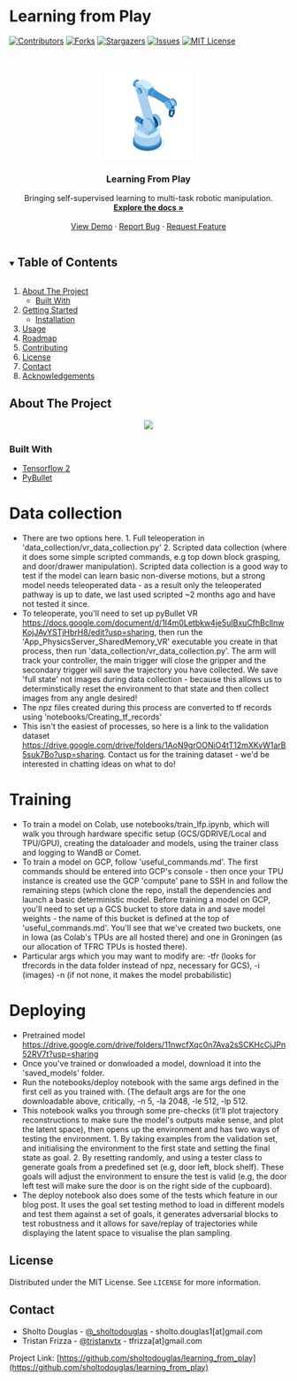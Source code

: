 # Learning from Play

<!--
*** Thanks for checking out the Best-README-Template. If you have a suggestion
*** that would make this better, please fork the repo and create a pull request
*** or simply open an issue with the tag "enhancement".
*** Thanks again! Now go create something AMAZING! :D
***
***
***
*** To avoid retyping too much info. Do a search and replace for the following:
*** sholtodouglas, learning_from_play, twitter_handle, email, project_title, project_description
-->



<!-- PROJECT SHIELDS -->
<!--
*** I'm using markdown "reference style" links for readability.
*** Reference links are enclosed in brackets [ ] instead of parentheses ( ).
*** See the bottom of this document for the declaration of the reference variables
*** for contributors-url, forks-url, etc. This is an optional, concise syntax you may use.
*** https://www.markdownguide.org/basic-syntax/#reference-style-links
-->
[![Contributors][contributors-shield]][contributors-url]
[![Forks][forks-shield]][forks-url]
[![Stargazers][stars-shield]][stars-url]
[![Issues][issues-shield]][issues-url]
[![MIT License][license-shield]][license-url]



<!-- PROJECT LOGO -->
<br />
<p align="center">
  <a href="https://github.com/sholtodouglas/learning_from_play">
    <img src="media/logo.png" alt="Logo" width="160" height="160">
	<!-- Hand vector created by upklyak - www.freepik.com -->
  </a>

  <h3 align="center">Learning From Play</h3>

  <p align="center">
    Bringing self-supervised learning to multi-task robotic manipulation.
    <br />
    <a href="https://github.com/sholtodouglas/learning_from_play"><strong>Explore the docs »</strong></a>
    <br />
    <br />
    <a href="https://github.com/sholtodouglas/learning_from_play">View Demo</a>
    ·
    <a href="https://github.com/sholtodouglas/learning_from_play/issues">Report Bug</a>
    ·
    <a href="https://github.com/sholtodouglas/learning_from_play/issues">Request Feature</a>
  </p>
</p>



<!-- TABLE OF CONTENTS -->
<details open="open">
  <summary><h2 style="display: inline-block">Table of Contents</h2></summary>
  <ol>
    <li>
      <a href="#about-the-project">About The Project</a>
      <ul>
        <li><a href="#built-with">Built With</a></li>
      </ul>
    </li>
    <li>
      <a href="#getting-started">Getting Started</a>
      <ul>
        <li><a href="#installation">Installation</a></li>
      </ul>
    </li>
    <li><a href="#usage">Usage</a></li>
    <li><a href="#roadmap">Roadmap</a></li>
    <li><a href="#contributing">Contributing</a></li>
    <li><a href="#license">License</a></li>
    <li><a href="#contact">Contact</a></li>
    <li><a href="#acknowledgements">Acknowledgements</a></li>
  </ol>
</details>



<!-- ABOUT THE PROJECT -->
## About The Project
<!-- ![Demo](media/demo.png) -->
<p align="center">
	<a href="https://sholtodouglas.github.io/images/play/headline.gif">
		<img src="media/headline.gif">
	</a>
</p>


### Built With

* [Tensorflow 2](https://github.com/tensorflow/tensorflow)
* [PyBullet](https://github.com/bulletphysics/bullet3/tree/master/examples/pybullet)

# Data collection
- There are two options here. 1. Full teleoperation in 'data_collection/vr_data_collection.py' 2. Scripted data collection (where it does some simple scripted commands, e.g top down block grasping, and door/drawer manipulation). Scripted data collection is a good way to test if the model can learn basic non-diverse motions, but a strong model needs teleoperated data - as a result only the teleoperated pathway is up to date, we last used scripted ~2 months ago and have not tested it since. 
- To teleoperate, you'll need to set up pyBullet VR https://docs.google.com/document/d/1I4m0Letbkw4je5uIBxuCfhBcllnwKojJAyYSTjHbrH8/edit?usp=sharing, then run the 'App_PhysicsServer_SharedMemory_VR' executable you create in that process, then run 'data_collection/vr_data_collection.py'. The arm will track your controller, the main trigger will close the gripper and the secondary trigger will save the trajectory you have collected. We save 'full state' not images during data collection - because this allows us to determinstically reset the environment to that state and then collect images from any angle desired!
- The npz files created during this process are converted to tf records using 'notebooks/Creating_tf_records'
- This isn't the easiest of processes, so here is a link to the validation dataset https://drive.google.com/drive/folders/1AoN9grOONiO4tT12mXKvW1arB5suk7Bo?usp=sharing. Contact us for the training dataset - we'd be interested in chatting ideas on what to do!

# Training
- To train a model on Colab, use  notebooks/train_lfp.ipynb, which will walk you through hardware specific setup (GCS/GDRIVE/Local and TPU/GPU), creating the dataloader and models, using the trainer class and logging to WandB or Comet. 
- To train a model on GCP, follow 'useful_commands.md'. The first commands should be entered into GCP's console - then once your TPU instance is created use the GCP 'compute' pane to SSH in and follow the remaining steps (which clone the repo, install the dependencies and launch a basic deterministic model. Before training a model on GCP, you'll need to set up a GCS bucket to store data in and save model weights - the name of this bucket is defined at the top of 'useful_commands.md'. You'll see that we've created two buckets, one in Iowa (as Colab's TPUs are all hosted there) and one in Groningen (as our allocation of TFRC TPUs is hosted there).
- Particular args which you may want to modify are: -tfr (looks for tfrecords in the data folder instead of npz, necessary for GCS), -i (images) -n (if not none, it makes the model probabilistic) 


# Deploying
- Pretrained model https://drive.google.com/drive/folders/11nwcfXqc0n7Ava2sSCKHcCjJPn52RV7t?usp=sharing
- Once you've trained or donwloaded a model, download it into the 'saved_models' folder. 
- Run the notebooks/deploy notebook with the same args defined in the first cell as you trained with. (The default args are for the one downloadable above, critically, -n 5, -la 2048, -le 512, -lp 512. 
- This notebook walks you through some pre-checks (it'll plot trajectory reconstructions to make sure the model's outputs make sense, and plot the latent space), then opens up the environment and has two ways of testing the environment. 1. By taking examples from the validation set, and initialising the environment to the first state and setting the final state as goal. 2. By resetting randomly, and using a tester class to generate goals from a predefined set (e.g, door left, block shelf). These goals will adjust the environment to ensure the test is valid (e.g, the door left test will make sure the door is on the right side of the cupboard).
- The deploy notebook also does some of the tests which feature in our blog post. It uses the goal set testing method to load in different models and test them against a set of goals, it generates adversarial blocks to test robustness and it allows for save/replay of trajectories while displaying the latent space to visualise the plan sampling. 


<!-- LICENSE -->
## License

Distributed under the MIT License. See `LICENSE` for more information.



<!-- CONTACT -->
## Contact

* Sholto Douglas - [@\_sholtodouglas](https://twitter.com/_sholtodouglas) - sholto.douglas1[at]gmail.com
* Tristan Frizza - [@tristanvtx](https://twitter.com/tristanvtx) - tfrizza[at]gmail.com

Project Link: [https://github.com/sholtodouglas/learning_from_play](https://github.com/sholtodouglas/learning_from_play)



<!-- MARKDOWN LINKS & IMAGES -->
<!-- https://www.markdownguide.org/basic-syntax/#reference-style-links -->
[contributors-shield]: https://img.shields.io/github/contributors/sholtodouglas/learning_from_play.svg?style=for-the-badge
[contributors-url]: https://github.com/sholtodouglas/learning_from_play/graphs/contributors
[forks-shield]: https://img.shields.io/github/forks/sholtodouglas/learning_from_play.svg?style=for-the-badge
[forks-url]: https://github.com/sholtodouglas/learning_from_play/network/members
[stars-shield]: https://img.shields.io/github/stars/sholtodouglas/learning_from_play.svg?style=for-the-badge
[stars-url]: https://github.com/sholtodouglas/learning_from_play/stargazers
[issues-shield]: https://img.shields.io/github/issues/sholtodouglas/learning_from_play.svg?style=for-the-badge
[issues-url]: https://github.com/sholtodouglas/learning_from_play/issues
[license-shield]: https://img.shields.io/github/license/sholtodouglas/learning_from_play.svg?style=for-the-badge
[license-url]: https://github.com/sholtodouglas/learning_from_play/blob/master/LICENSE
[linkedin-shield]: https://img.shields.io/badge/-LinkedIn-black.svg?style=for-the-badge&logo=linkedin&colorB=555
[linkedin-url]: https://linkedin.com/in/sholtodouglas

